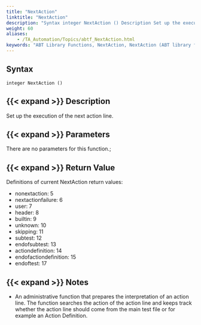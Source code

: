 ```yaml
--- 
title: "NextAction"
linktitle: "NextAction"
description: "Syntax integer NextAction () Description Set up the execution of the next action line. Parameters There are no parameters for this function.  Return Value Definitions of current NextAction return ..."
weight: 60
aliases: 
    - /TA_Automation/Topics/abtf_NextAction.html
keywords: "ABT Library Functions, NextAction, NextAction (ABT library function)"
---
```


## Syntax

`integer NextAction ()`

## {{< expand >}} Description

Set up the execution of the next action line.

## {{< expand >}} Parameters

There are no parameters for this function.;

## {{< expand >}} Return Value

Definitions of current NextAction return values:

-   nonextaction: 5
-   nextactionfailure: 6
-   user: 7
-   header: 8
-   builtin: 9
-   unknown: 10
-   skipping: 11
-   subtest: 12
-   endofsubtest: 13
-   actiondefinition: 14
-   endofactiondefinition: 15
-   endoftest: 17

## {{< expand >}} Notes

-   An administrative function that prepares the interpretation of an action line. The function searches the action of the action line and keeps track whether the action line should come from the main test file or for example an Action Definition.


